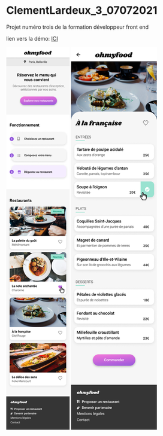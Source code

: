 # ClementLardeux_3_07072021

Projet numéro trois de la formation développeur front end

lien vers la démo: <a href=https://lowriider.github.io//ClementLardeux_3_07072021/>ICI</a> <br />

<img src="https://github.com/Lowriider/ClementLardeux_3_07072021/blob/main/ressources/images/Accueil.png" />
<img src="https://github.com/Lowriider/ClementLardeux_3_07072021/blob/main/ressources/images/Menu%20-%20%C3%80%20la%20fran%C3%A7aise.png" />
